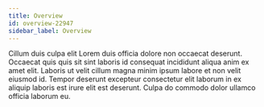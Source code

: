 ```yaml
---
title: Overview
id: overview-22947
sidebar_label: Overview
---
```


Cillum duis culpa elit Lorem duis officia dolore non occaecat deserunt. Occaecat quis quis sit sint laboris id consequat incididunt aliqua anim ex amet elit. Laboris ut velit cillum magna minim ipsum labore et non velit eiusmod id. Tempor deserunt excepteur consectetur elit laborum in ex aliquip laboris est irure elit est deserunt. Culpa do commodo dolor ullamco officia laborum eu.

